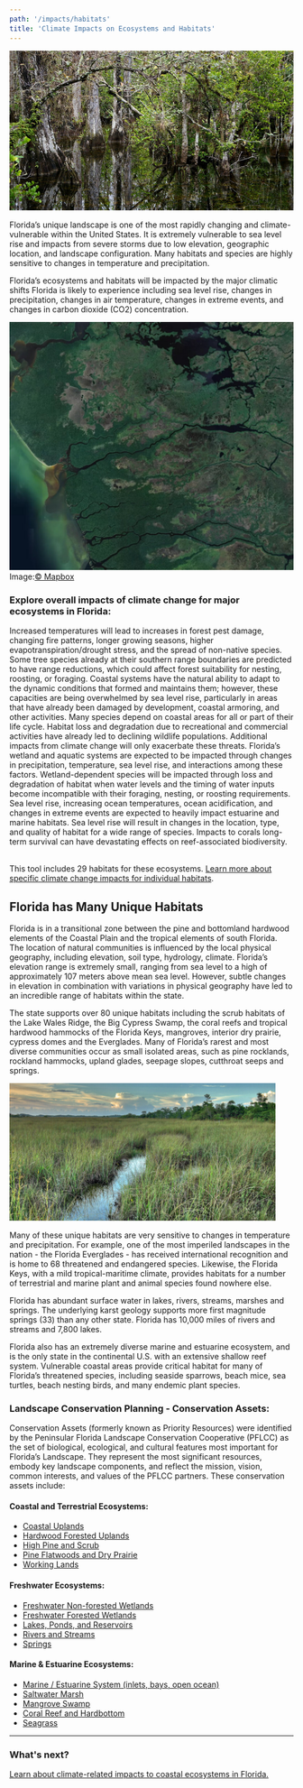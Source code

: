```yaml
---
path: '/impacts/habitats'
title: 'Climate Impacts on Ecosystems and Habitats'
---
```


<content-header icon="marine_estuarine_ecosystems" title="Climate Impacts on Florida's Ecosystems and Habitats">
</content-header>

<!-- https://www.flickr.com/photos/bigcypressnps/31378970270/ -->

![Sweetwater Strand, Big Cypress National Preserve](31378970270_f50e4e472a_k.jpg 'Sweetwater Strand, Big Cypress National Preserve.  Photo: NPS.')

Florida’s unique landscape is one of the most rapidly changing and climate-vulnerable within the United States. It is extremely vulnerable to sea level rise and impacts from severe storms due to low elevation, geographic location, and landscape configuration. Many habitats and species are highly sensitive to changes in temperature and precipitation.

Florida’s ecosystems and habitats will be impacted by the major climatic shifts Florida is likely to experience including sea level rise, changes in precipitation, changes in air temperature, changes in extreme events, and changes in carbon dioxide (CO2) concentration.

<!-- https://api.mapbox.com/styles/v1/mapbox/satellite-v9.html?title=true&access_token=pk.eyJ1IjoibWFwYm94IiwiYSI6ImNpejY4M29iazA2Z2gycXA4N2pmbDZmangifQ.-g_vE53SD2WrJ6tFX7QHmA#8.56/25.5513/-81.4365 -->
<img src="s-florida-satellite.jpg" alt="South Florida satellite image" />
<figcaption>Image:<a href="https://www.mapbox.com/about/maps/">© Mapbox</a></figcaption>

### Explore overall impacts of climate change for major ecosystems in Florida:

<profile-snippet id="1000">
Increased temperatures will lead to increases in forest pest damage, changing fire patterns, longer growing seasons, higher evapotranspiration/drought stress, and the spread of non-native species.  Some tree species already at their southern range boundaries are predicted to have range reductions, which could affect forest suitability for nesting, roosting, or foraging.
</profile-snippet>

<profile-snippet id="1600">
Coastal systems have the natural ability to adapt to the dynamic conditions that formed and maintains them; however, these capacities are being overwhelmed by sea level rise, particularly in areas that have already been damaged by development, coastal armoring, and other activities. Many species depend on coastal areas for all or part of their life cycle. Habitat loss and degradation due to recreational and commercial activities have already led to declining wildlife populations. Additional impacts from climate change will only exacerbate these threats. 
</profile-snippet>

<profile-snippet id="2000">
Florida’s wetland and aquatic systems are expected to be impacted through changes in precipitation, temperature, sea level rise, and  interactions among these factors. Wetland-dependent species will be impacted through loss and degradation of habitat when water levels and the timing of water inputs become incompatible with their foraging, nesting, or roosting requirements.
</profile-snippet>

<profile-snippet id="5000">
Sea level rise, increasing ocean temperatures, ocean acidification, and changes in extreme events are expected to heavily impact estuarine and marine habitats.  Sea level rise will result in changes in the location, type, and quality of habitat for a wide range of species.  Impacts to corals long-term survival can have devastating effects on reef-associated biodiversity.
</profile-snippet>

<br />
<br />

This tool includes 29 habitats for these ecosystems. [Learn more about specific climate change impacts for individual habitats](/habitats).

## Florida has Many Unique Habitats

Florida is in a transitional zone between the pine and bottomland hardwood elements of the Coastal Plain and the tropical elements of south Florida. The location of natural communities is influenced by the local physical geography, including elevation, soil type, hydrology, climate. Florida’s elevation range is extremely small, ranging from sea level to a high of approximately 107 meters above mean sea level. However, subtle changes in elevation in combination with variations in physical geography have led to an incredible range of habitats within the state.

The state supports over 80 unique habitats including the scrub habitats of the Lake Wales Ridge, the Big Cypress Swamp, the coral reefs and tropical hardwood hammocks of the Florida Keys, mangroves, interior dry prairie, cypress domes and the Everglades. Many of Florida’s rarest and most diverse communities occur as small isolated areas, such as pine rocklands, rockland hammocks, upland glades, seepage slopes, cutthroat seeps and springs.

<div class="float-right thumbnail-large" style="margin-right: 2rem;">
<!-- https://www.flickr.com/photos/evergladesnps/42295786392/ -->
<img src="42295786392_67dfacdbf7_k.jpg" alt="Sawgrass Prairie, Everglades National Park. Photo: G. Gardner (NPS)." />
</div>

Many of these unique habitats are very sensitive to changes in temperature and precipitation. For example, one of the most imperiled landscapes in the nation - the Florida Everglades - has received international recognition and is home to 68 threatened and endangered species. Likewise, the Florida Keys, with a mild tropical-maritime climate, provides habitats for a number of terrestrial and marine plant and animal species found nowhere else.

Florida has abundant surface water in lakes, rivers, streams, marshes and springs. The underlying karst geology supports more first magnitude springs (33) than any other state. Florida has 10,000 miles of rivers and streams and 7,800 lakes.

Florida also has an extremely diverse marine and estuarine ecosystem, and is the only state in the continental U.S. with an extensive shallow reef system. Vulnerable coastal areas provide critical habitat for many of Florida’s threatened species, including seaside sparrows, beach mice, sea turtles, beach nesting birds, and many endemic plant species.

### Landscape Conservation Planning - Conservation Assets:

Conservation Assets (formerly known as Priority Resources) were identified by the Peninsular Florida Landscape Conservation Cooperative (PFLCC) as the set of biological, ecological, and cultural features most important for Florida’s Landscape. They represent the most significant resources, embody key landscape components, and reflect the mission, vision, common interests, and values of the PFLCC partners. These conservation assets include:

#### Coastal and Terrestrial Ecosystems:

- [Coastal Uplands](/habitats/coastal/1601)
- [Hardwood Forested Uplands](/habitats/terrestrial/1100)
- [High Pine and Scrub](/habitats/terrestrial/1200)
- [Pine Flatwoods and Dry Prairie](/habitats/terrestrial/1300)
- [Working Lands](/habitats/terrestrial/1830)

#### Freshwater Ecosystems:

- [Freshwater Non-forested Wetlands](/habitats/freshwater/2100)
- [Freshwater Forested Wetlands](/habitats/freshwater/2200)
- [Lakes, Ponds, and Reservoirs](/habitats/freshwater/3100)
- [Rivers and Streams](/habitats/freshwater/4000)
- [Springs](/habitats/freshwater/4001)

#### Marine & Estuarine Ecosystems:

- [Marine / Estuarine System (inlets, bays, open ocean)](/habitats/marine/5200)
- [Saltwater Marsh](/habitats/marine/5240)
- [Mangrove Swamp](/habitats/marine/5250)
- [Coral Reef and Hardbottom](/habitats/marine/6100)
- [Seagrass](/habitats/marine/6200)

<hr class="divider" />

### What's next?

[Learn about climate-related impacts to coastal ecosystems in Florida.](/impacts/habitats/coastal)
